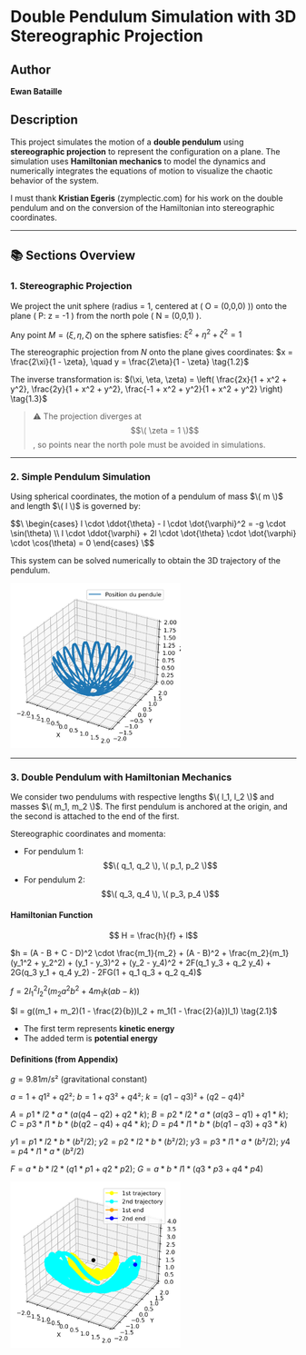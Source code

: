 # Double Pendulum Simulation with 3D Stereographic Projection

## Author
**Ewan Bataille**

## Description

This project simulates the motion of a **double pendulum** using **stereographic projection** to represent the configuration on a plane. The simulation uses **Hamiltonian mechanics** to model the dynamics and numerically integrates the equations of motion to visualize the chaotic behavior of the system.

I must thank **Kristian Egeris** (zymplectic.com) for his work on the double pendulum and on the conversion of the Hamiltonian into stereographic coordinates.

---

## 📚 Sections Overview

### 1. Stereographic Projection

We project the unit sphere (radius = 1, centered at \( O = (0,0,0) \)) onto the plane \( P: z = -1 \) from the north pole \( N = (0,0,1) \).

Any point $M = (\xi, \eta, \zeta)$ on the sphere satisfies: $\xi^2 + \eta^2 + \zeta^2 = 1 \tag{1.1}$

The stereographic projection from $N$ onto the plane gives coordinates: $x = \frac{2\xi}{1 - \zeta}, \quad y = \frac{2\eta}{1 - \zeta} \tag{1.2}$

The inverse transformation is: $(\xi, \eta, \zeta) = \left( \frac{2x}{1 + x^2 + y^2}, \frac{2y}{1 + x^2 + y^2}, \frac{-1 + x^2 + y^2}{1 + x^2 + y^2} \right) \tag{1.3}$

> ⚠️ The projection diverges at $$\( \zeta = 1 \)$$, so points near the north pole must be avoided in simulations.

---

### 2. Simple Pendulum Simulation

Using spherical coordinates, the motion of a pendulum of mass $\( m \)$ and length $\( l \)$ is governed by:

$$\
\begin{cases}
l \cdot \ddot{\theta} - l \cdot \dot{\varphi}^2 = -g \cdot \sin(\theta) \\
l \cdot \ddot{\varphi} + 2l \cdot \dot{\theta} \cdot \dot{\varphi} \cdot \cos(\theta) = 0
\end{cases}
\$$

This system can be solved numerically to obtain the 3D trajectory of the pendulum.

<img src="image/Trajectoire_1pend.png" alt="Simple pendulum" width="300"/>

---

### 3. Double Pendulum with Hamiltonian Mechanics

We consider two pendulums with respective lengths $\( l_1, l_2 \)$ and masses $\( m_1, m_2 \)$. The first pendulum is anchored at the origin, and the second is attached to the end of the first.

Stereographic coordinates and momenta:

- For pendulum 1: $$\( q_1, q_2 \), \( p_1, p_2 \)$$
- For pendulum 2: $$\( q_3, q_4 \), \( p_3, p_4 \)$$

#### Hamiltonian Function

$$ H = \frac{h}{f} + l$$

$h = (A - B + C - D)^2 \cdot \frac{m_1}{m_2} + (A - B)^2 + \frac{m_2}{m_1} (y_1^2 + y_2^2) + (y_1 - y_3)^2 + (y_2 - y_4)^2 + 2F(q_1 y_3 + q_2 y_4) + 2G(q_3 y_1 + q_4 y_2) - 2FG(1 + q_1 q_3 + q_2 q_4)$

$f = 2 l_1^2 l_2^2 (m_2 a^2 b^2 + 4m_1 k(a b - k))$

$l = g((m_1 + m_2)(1 - \frac{2}{b})l_2 + m_1(1 - \frac{2}{a})l_1) \tag{2.1}$

- The first term represents **kinetic energy**
- The added term is **potential energy**

#### Definitions (from Appendix)

$g = 9.81 m/s²$ (gravitational constant)

$a = 1 + q1² + q2²$; $b = 1 + q3² + q4²$; $k = (q1 - q3)² + (q2 - q4)²$

$A = p1 * l2 * a * (a(q4 - q2) + q2 * k)$; $B = p2 * l2 * a * (a(q3 - q1) + q1 * k)$; $C = p3 * l1 * b * (b(q2 - q4) + q4 * k)$; $D = p4 * l1 * b * (b(q1 - q3) + q3 * k)$

$y1 = p1 * l2 * b * (b² / 2)$; $y2 = p2 * l2 * b * (b² / 2)$; $y3 = p3 * l1 * a * (b² / 2)$; $y4 = p4 * l1 * a * (b² / 2)$

$F = a * b * l2 * (q1 * p1 + q2 * p2)$; $G = a * b * l1 * (q3 * p3 + q4 * p4)$

<img src="image/Trajectoire_2pend.png" alt="Double pendulum" width="300"/>
